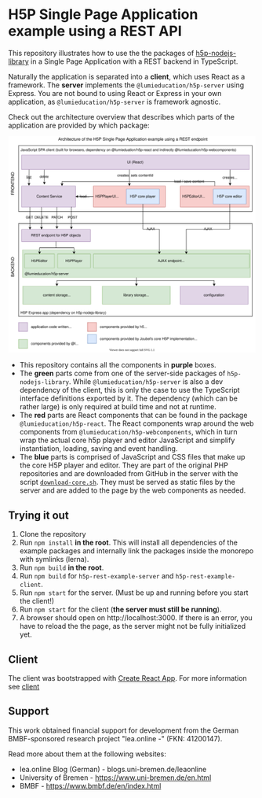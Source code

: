 # H5P Single Page Application example using a REST API

This repository illustrates how to use the the packages of
[h5p-nodejs-library](https://github.com/lumieducation/h5p-nodejs-library) in a
Single Page Application with a REST backend in TypeScript.

Naturally the application is separated into a **client**, which uses React as a
framework. The **server** implements the `@lumieducation/h5p-server` using
Express. You are not bound to using React or Express in your own application, as
`@lumieducation/h5p-server` is framework agnostic.

Check out the architecture overview that describes which parts of the
application are provided by which package:

![Architecture overview](./architecture.svg)

-   This repository contains all the components in **purple** boxes.
-   The **green** parts come from one of the server-side packages of
    `h5p-nodejs-library`. While `@lumieducation/h5p-server` is also a dev
    dependency of the client, this is only the case to use the TypeScript
    interface definitions exported by it. The dependency (which can be rather
    large) is only required at build time and not at runtime.
-   The **red** parts are React components that can be found in the package
    `@lumieducation/h5p-react`. The React components wrap around the web
    components from `@lumieducation/h5p-webcomponents`, which in turn wrap the
    actual core h5p player and editor JavaScript and simplify instantiation,
    loading, saving and event handling.
-   The **blue** parts is comprised of JavaScript and CSS files that make up the
    core H5P player and editor. They are part of the original PHP repositories
    and are downloaded from GitHub in the server with the script
    [`download-core.sh`](../../../packages/h5p-examples/download-core.sh). They
    must be served as static files by the server and are added to the page by
    the web components as needed.

## Trying it out

1. Clone the repository
2. Run `npm install` **in the root**. This will install all dependencies of the
   example packages and internally link the packages inside the monorepo with
   symlinks (lerna).
4. Run `npm build` **in the root**.
3. Run `npm build` for `h5p-rest-example-server` and `h5p-rest-example-client`.
4. Run `npm start` for the server. (Must be up and running before you start the
   client!)
5. Run `npm start` for the client (**the server must still be running**).
6. A browser should open on http://localhost:3000. If there is an error, you
   have to reload the the page, as the server might not be fully initialized
   yet.

## Client

The client was bootstrapped with [Create React
App](https://github.com/facebook/create-react-app). For more information see
[client](./client.md)

## Support

This work obtained financial support for development from the German
BMBF-sponsored research project "lea.online -" (FKN: 41200147).

Read more about them at the following websites:

-   lea.online Blog (German) - blogs.uni-bremen.de/leaonline
-   University of Bremen - https://www.uni-bremen.de/en.html
-   BMBF - https://www.bmbf.de/en/index.html

